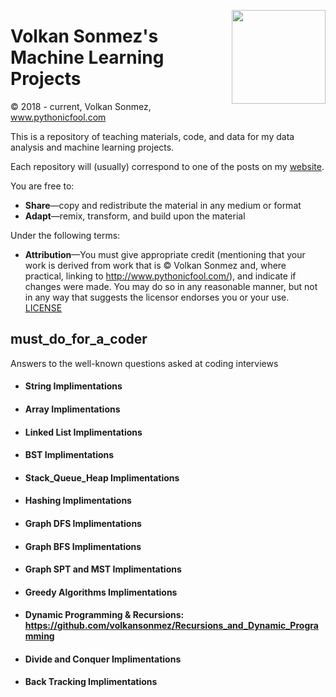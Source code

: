 <p>
  <a href="https://avatars.githubusercontent.com/u/30424551?v=4"><img width="150" align='right' src="https://avatars.githubusercontent.com/u/30424551?v=4"></a>
</p>



# Volkan Sonmez's Machine Learning Projects

© 2018 - current, Volkan Sonmez, www.pythonicfool.com

This is a repository of teaching materials, code, and data for my data analysis and machine learning projects.

Each repository will (usually) correspond to one of the posts on my [website](http://www.pythonicfool.com/).

You are free to:

* **Share**—copy and redistribute the material in any medium or format
* **Adapt**—remix, transform, and build upon the material

Under the following terms:

* **Attribution**—You must give appropriate credit (mentioning that your work is derived from work that is © Volkan Sonmez and, where practical, linking to http://www.pythonicfool.com/), and indicate if changes were made. You may do so in any reasonable manner, but not in any way that suggests the licensor endorses you or your use. [LICENSE](https://github.com/volkansonmez/Must_Do_For_a_Coder/blob/master/LICENSE)

<p>




## must_do_for_a_coder
Answers to the well-known questions asked at coding interviews

* #### String Implimentations
* #### Array Implimentations
* #### Linked List Implimentations
* #### BST Implimentations
* #### Stack_Queue_Heap Implimentations
* #### Hashing Implimentations
* #### Graph DFS Implimentations
* #### Graph BFS Implimentations
* #### Graph SPT and MST Implimentations
* #### Greedy Algorithms Implimentations
* #### Dynamic Programming & Recursions: https://github.com/volkansonmez/Recursions_and_Dynamic_Programming
* #### Divide and Conquer Implimentations
* #### Back Tracking Implimentations
